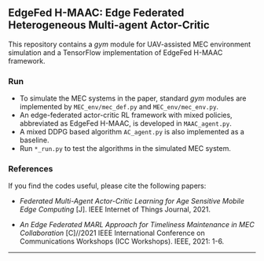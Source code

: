 ## EdgeFed H-MAAC: Edge Federated Heterogeneous Multi-agent Actor-Critic 

This repository contains a *gym* module for UAV-assisted MEC environment simulation and a TensorFlow implementation of EdgeFed H-MAAC framework.

### Run


- To simulate the MEC systems in the paper, standard *gym* modules are implemented by `MEC_env/mec_def.py` and `MEC_env/mec_env.py`.
- An edge-federated actor-critic RL framework with mixed policies,  abbreviated  as  EdgeFed  H-MAAC, is developed in `MAAC_agent.py`.
- A mixed DDPG based algorithm `AC_agent.py` is also implemented as a baseline.
- Run `*_run.py` to test the algorithms in the simulated MEC system.


### References

If you find the codes useful, please cite the following papers:
* *Federated Multi-Agent Actor-Critic Learning for Age Sensitive Mobile Edge Computing* [J]. IEEE Internet of Things Journal, 2021.

* *An Edge Federated MARL Approach for Timeliness Maintenance in MEC Collaboration* [C]//2021 IEEE International Conference on Communications Workshops (ICC Workshops). IEEE, 2021: 1-6.

<hr>
